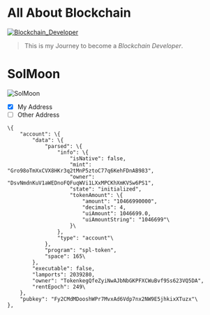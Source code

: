 # All About Blockchain

[![Blockchain_Developer](https://img.shields.io/badge/Blockhain-Developer-orange)](https://shields.io/#your-badge)

> This is my Journey to become a *Blockchain Developer*.

# SolMoon

![SolMoon](https://img.shields.io/badge/My%20Address-SolMoon-blue)

- [x] My Address
- [ ] Other Address

```
\{
    "account": \{
        "data": \{
            "parsed": \{
                "info": \{
                    "isNative": false,
                    "mint": "Gro98oTmXxCVX8HKr3q2tMnP5ztoC77q6KehFDnAB983",
                    "owner": "DsvNmdnKuV1aWEDnoFQFuqWVi1LXxMPCKhXmKVSw6PS1",
                    "state": "initialized",
                    "tokenAmount": \{
                        "amount": "10466990000",
                        "decimals": 4,
                        "uiAmount": 1046699.0,
                        "uiAmountString": "1046699"\
                    }\
                },
                "type": "account"\
            },
            "program": "spl-token",
            "space": 165\
        },
        "executable": false,
        "lamports": 2039280,
        "owner": "TokenkegQfeZyiNwAJbNbGKPFXCWuBvf9Ss623VQ5DA",
        "rentEpoch": 249\
    },
    "pubkey": "Fy2CMdMDooshWPr7MvxAd6Vdp7nx2NW9E5jhkixXTuzx"\
},
```
